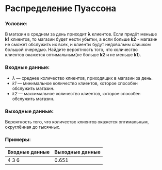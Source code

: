 # Распределение Пуассона
### Условие:
В магазин в среднем за день приходит **λ** клиентов. Если придёт меньше **k1** клиентов, то магазин будет нести убытки, а если больше **k2** - 
магазин не сможет обслужить их всех, и клиенты будут недовольны слишком большой очередью. Найдите вероятность того, что количество клиентов окажется
оптимальным(не больше **k2** и не меньше **k1**).
### Входные данные:
* *λ* — среднее количество клиентов, приходящих в магазин за день.
* *k1* — минимальное количество клиентов, которое способен обслужить магазин.
* *k2* — максимальное количество клиентов, которое способен обслужить магазин.
### Выходные данные:
Вероятность того, что количество клиентов окажется оптимальным, округлённая до тысячных.
### Примеры:
| Входные данные | Выходные данные |
|----------------|-----------------|
| 4 3 6          | 0.651           |